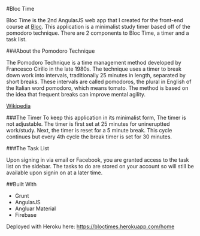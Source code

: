 #Bloc Time

Bloc Time is the 2nd AngularJS web app that I created for the front-end course at [Bloc](https://www.bloc.io).
This application is a minimalist study timer based off of the pomodoro technique. There are 2 components to Bloc Time, a timer and a task list.

###About the Pomodoro Technique

The Pomodoro Technique is a time management method developed by Francesco Cirillo in the late 1980s. The technique uses a timer to break down work into intervals, traditionally 25 minutes in length, separated by short breaks. These intervals are called pomodoros, the plural in English of the Italian word pomodoro, which means tomato. The method is based on the idea that frequent breaks can improve mental agility.

[Wikipedia](https://en.wikipedia.org/wiki/Pomodoro_Technique)


###The Timer
To keep this application in its minimalist form, The timer is not adjustable. The timer is first set at 25 minutes for unineruptted work/study. Next, the timer is reset for a 5 minute break. This cycle continues but every 4th cycle the break timer is set for 30 minutes.

###The Task List

Upon signing in via email or Facebook, you are granted access to the task list on the sidebar. The tasks to do are stored on your account so will still be available upon signin on at a later time.

##Built With
- Grunt
- AngularJS
- Angluar Material
- Firebase

Deployed with Heroku here: https://bloctimes.herokuapp.com/home

